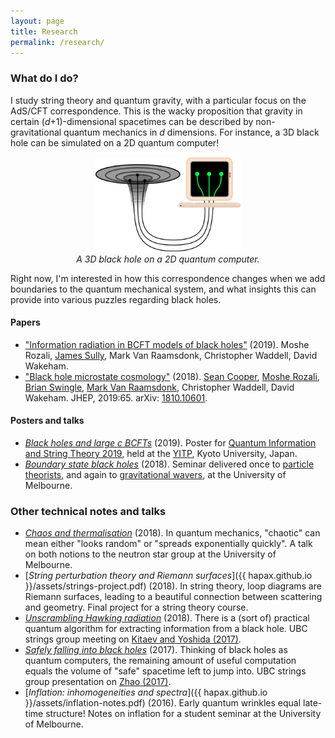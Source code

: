 ```yaml
---
layout: page
title: Research
permalink: /research/
---
```


### What do I do?

I study string theory and quantum gravity, with a particular focus
on the AdS/CFT correspondence.
This is the wacky proposition that
gravity in certain (*d*+1)-dimensional spacetimes can be
described by non-gravitational quantum mechanics in *d* dimensions.
For instance, a 3D black hole can be simulated on a 2D quantum computer!

<figure>
    <div style="text-align:center"><img src ="/images/er=epr.png"
    width="55%" />
		    <figcaption><i>A 3D black hole on a 2D quantum
    computer.</i></figcaption>
	</div>
	</figure>

Right now, I'm interested in how this correspondence changes when we
add boundaries to the quantum mechanical system, and what insights
this can provide into various puzzles regarding black holes.

#### Papers

- ["Information radiation in BCFT models of black holes"](https://arxiv.org/abs/1910.12836)
  (2019). Moshe Rozali,
  [James Sully](http://inspirehep.net/search?p=author%3AJ.Sully.1%20AND%20collection%3Aciteable),
  Mark Van Raamsdonk, Christopher Waddell, David Wakeham.
- ["Black hole microstate cosmology"](https://link.springer.com/article/10.1007/JHEP07(2019)065)
  (2018). [Sean Cooper](https://seancooper.info/),
  [Moshe Rozali](https://www.phas.ubc.ca/~rozali/),
  [Brian Swingle](https://sites.google.com/site/physicsmonkey/),
  [Mark Van Raamsdonk](https://www.phas.ubc.ca/~mav/vanraamsdonk.html),
  Christopher Waddell, David Wakeham. JHEP, 2019:65. arXiv: [1810.10601](https://arxiv.org/abs/1810.10601).

#### Posters and talks

- [*Black holes and large c BCFTs*](assets/bcft2-poster.pdf) (2019). Poster for
  [Quantum Information and String Theory 2019](https://www2.yukawa.kyoto-u.ac.jp/~qist2019/index.php),
  held at the
  [YITP](https://www.kyoto-u.ac.jp/en/research/fields/research-institutes/yukawa-institute-for-theoretical-physics-yitp.html),
  Kyoto University, Japan.
- [*Boundary state black holes*](assets/melb-18-slides-short.pdf)
  (2018). Seminar delivered once to
  [particle theorists](http://www.coepp.org.au/), and again to
  [gravitational wavers](https://www.ozgrav.org/),
  at the University of Melbourne.

### Other technical notes and talks
- [*Chaos and thermalisation*](assets/chaos.pdf) (2018). In quantum
  mechanics, "chaotic" can mean either "looks random" or "spreads exponentially
  quickly". A talk on both notions to the neutron star
  group at the University of Melbourne.
- [*String perturbation theory and Riemann surfaces*]({{
hapax.github.io }}/assets/strings-project.pdf) (2018). In string
theory, loop diagrams are Riemann surfaces, leading to a beautiful
connection between scattering and geometry. Final project for a string
theory course.
- [*Unscrambling Hawking radiation*](assets/kitaev-yoshida.md)
  (2018). There is a (sort of) practical quantum algorithm for
  extracting information from a black hole. UBC strings group meeting on [Kitaev and Yoshida (2017)](https://arxiv.org/pdf/1710.03363.pdf).
- [*Safely falling into black holes*](assets/uncomplexity.md)
  (2017). Thinking of black holes as quantum computers, the
  remaining amount of useful computation equals the volume of "safe"
  spacetime left to jump into. UBC strings group presentation on [Zhao (2017)](https://arxiv.org/pdf/1711.03125.pdf).
- [*Inflation: inhomogeneities and spectra*]({{ hapax.github.io
  }}/assets/inflation-notes.pdf) (2016). Early quantum wrinkles equal
  late-time structure! Notes on inflation for a student seminar at the University of Melbourne.
